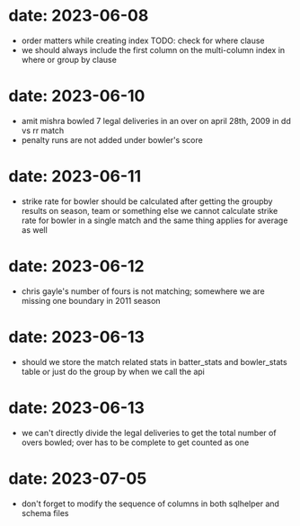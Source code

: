# date: 2023-06-08

- order matters while creating index
  TODO: check for where clause
- we should always include the first column on the multi-column index in where or group by clause

# date: 2023-06-10

- amit mishra bowled 7 legal deliveries in an over on april 28th, 2009 in dd vs rr match
- penalty runs are not added under bowler's score

# date: 2023-06-11

- strike rate for bowler should be calculated after getting the groupby results on season, team or something else we cannot calculate strike rate for bowler in a single match and the same thing applies for average as well

# date: 2023-06-12

<!-- TODO: -->

- chris gayle's number of fours is not matching; somewhere we are missing one boundary in 2011 season

# date: 2023-06-13

<!-- TODO: -->

- should we store the match related stats in batter_stats and bowler_stats table or just do the group by when we call the api

# date: 2023-06-13

<!-- TODO: -->

- we can't directly divide the legal deliveries to get the total number of overs bowled; over has to be complete to get counted as one


# date: 2023-07-05
- don't forget to modify the sequence of columns in both sqlhelper and schema files